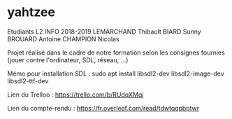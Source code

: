 # yahtzee
Etudiants L2 INFO 2018-2019
LEMARCHAND Thibault
BIARD Sunny
BROUARD Antoine
CHAMPION Nicolas

Projet réalisé dans le cadre de notre formation selon les consignes fournies (jouer contre l'ordinateur, SDL, réseau, ...)

Mémo pour installation SDL : sudo apt install libsdl2-dev libsdl2-image-dev libsdl2-ttf-dev

Lien du Trelloo : https://trello.com/b/RUdqXMqj

Lien du compte-rendu : https://fr.overleaf.com/read/tdwtqqpbptwr
